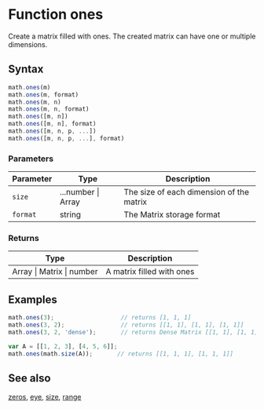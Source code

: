 # Function ones

Create a matrix filled with ones. The created matrix can have one or
multiple dimensions.


## Syntax

```js
math.ones(m)
math.ones(m, format)
math.ones(m, n)
math.ones(m, n, format)
math.ones([m, n])
math.ones([m, n], format)
math.ones([m, n, p, ...])
math.ones([m, n, p, ...], format)
```

### Parameters

Parameter | Type | Description
--------- | ---- | -----------
`size` | ...number &#124; Array | The size of each dimension of the matrix
`format` | string | The Matrix storage format

### Returns

Type | Description
---- | -----------
Array &#124; Matrix &#124; number | A matrix filled with ones


## Examples

```js
math.ones(3);                   // returns [1, 1, 1]
math.ones(3, 2);                // returns [[1, 1], [1, 1], [1, 1]]
math.ones(3, 2, 'dense');       // returns Dense Matrix [[1, 1], [1, 1], [1, 1]]

var A = [[1, 2, 3], [4, 5, 6]];
math.ones(math.size(A));       // returns [[1, 1, 1], [1, 1, 1]]
```


## See also

[zeros](zeros.md),
[eye](eye.md),
[size](size.md),
[range](range.md)


<!-- Note: This file is automatically generated from source code comments. Changes made in this file will be overridden. -->
